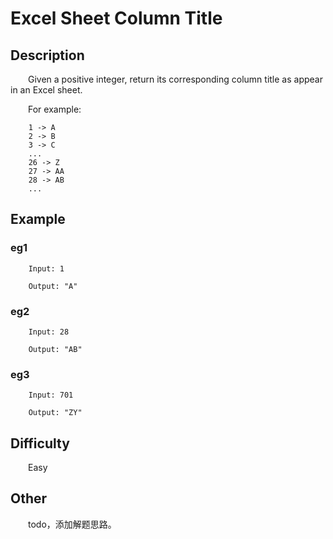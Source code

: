 # Excel Sheet Column Title

## Description

&emsp;&emsp;Given a positive integer, return its corresponding column title as appear in an Excel sheet.

&emsp;&emsp;For example:

```
    1 -> A
    2 -> B
    3 -> C
    ...
    26 -> Z
    27 -> AA
    28 -> AB 
    ...
```

## Example

### eg1

```
    Input: 1
    
    Output: "A"
```

### eg2

```
    Input: 28
    
    Output: "AB"
```

### eg3

```
    Input: 701
    
    Output: "ZY"
```

## Difficulty

&emsp;&emsp;Easy

## Other

&emsp;&emsp;todo，添加解题思路。